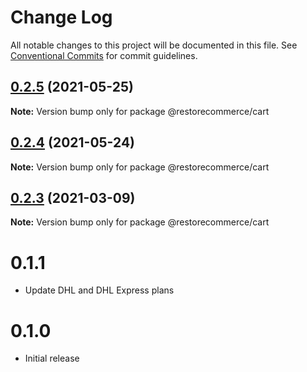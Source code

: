 # Change Log

All notable changes to this project will be documented in this file.
See [Conventional Commits](https://conventionalcommits.org) for commit guidelines.

## [0.2.5](https://github.com/restorecommerce/cart/compare/@restorecommerce/cart@0.2.4...@restorecommerce/cart@0.2.5) (2021-05-25)

**Note:** Version bump only for package @restorecommerce/cart





## [0.2.4](https://github.com/restorecommerce/cart/compare/@restorecommerce/cart@0.2.3...@restorecommerce/cart@0.2.4) (2021-05-24)

**Note:** Version bump only for package @restorecommerce/cart





## [0.2.3](https://github.com/restorecommerce/cart/compare/@restorecommerce/cart@0.2.2...@restorecommerce/cart@0.2.3) (2021-03-09)

**Note:** Version bump only for package @restorecommerce/cart





# 0.1.1

- Update DHL and DHL Express plans

# 0.1.0

- Initial release
